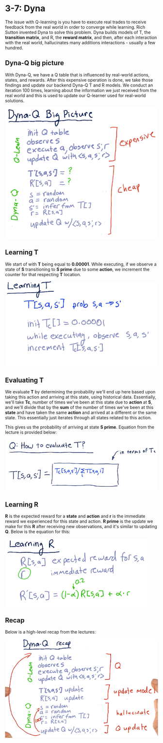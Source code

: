 # 3-7: Dyna

The issue with Q-learning is you have to execute real trades to receive
feedback from the real world in order to converge while learning. Rich Sutton
invented Dyna to solve this problem. Dyna builds models of T, the
**transition matrix**, and R, the **reward matrix**, and then, after each
interaction with the real world, hallucinates many additions interactions -
usually a few hundred.

## Dyna-Q big picture

With Dyna-Q, we have a Q table that is influenced by real-world actions,
states, and rewards. After this expensive operation is done, we take those
findings and update our backend Dyna-Q T and R models. We conduct an iteration
100 times, learning about the information we just received from the real world
and this is used to update our Q-learner used for real-world solutions.

![dyna-q](./assets/dyna-q.png)

## Learning T

We start of with **T** being equal to **0.00001**. While executing, if we
observe a state of **S** transitioning to **S prime** due to some **action**,
we increment the counter for that respecting **T** location.

![learning-t](./assets/learning-t.png)

## Evaluating T

We evaluate **T** by determining the probability we'll end up here based upon
taking this action and arriving at this state, using historical data.
Essentially, we'll take **Tc**, number of times we've been at this state due
to **action** at **S**, and we'll divide that by the **sum** of the number of
times we've been at this **state** and have taken the same **action** and
arrived at a different or the same state. This essentially just iterates
through all states related to this action.

This gives us the probability of arriving at state **S prime**. Equation from
the lecture is provided below:

![evaluate-t](./assets/evaluate-t.png)

## Learning R

**R** is the expected reward for a **state** and **action** and **r** is the
immediate reward we experienced for this state and action. **R prime** is the
update we make for this **R** after receiving new observations, and it's similar
to updating **Q**. Below is the equation for this:

![learning-r](./assets/learning-r.png)

## Recap

Below is a high-level recap from the lectures:

![recap](./assets/recap.png)